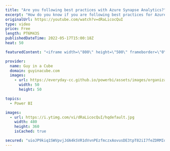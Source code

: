 ```yaml
---
title: "Are you following best practices with Azure Synapse Analytics?"
excerpt: "How do you know if you are following best practices for Azure Synapse Analytics? One way is to check out this report that Patrick walks through. It's a great way to get an understanding where your database is at!  Azure Synapse Analyzer Report to monitor and improve Azure Synapse SQL Dedicated Pool performance"
originalUrl: https://youtube.com/watch?v=dRaLicocQuI
type: video
price: Free
length: PT6M43S
publishedDateTime: 2022-05-17T15:00:18Z
heat: 50

featuredContent: "<iframe width=\"800\" height=\"500\" frameborder=\"0\" src=\"https://www.youtube.com/embed/dRaLicocQuI\" allow=\"accelerometer; autoplay; encrypted-media; gyroscope; picture-in-picture\" allowfullscreen></iframe>"

provider:
  name: Guy in a Cube
  domain: guyinacube.com
  images:
    - url: https://everyday-cc.github.io/powerbi/assets/images/organizations/guyinacube.com-50x50.jpg
      width: 50
      height: 50

topics:
  - Power BI

images:
  - url: https://i.ytimg.com/vi/dRaLicocQuI/hqdefault.jpg
    width: 480
    height: 360
    isCached: true

secured: "uioJP9kiq1SWVpvjJdA4kSVR1dVvnPEzfmczxAovusDE3tpT82iI7feZDRMIqUfZIu5nMzlF6heuRXfP8Q6n/LHczp1rbDNz6fk1m5RJd8XBhUSY8cbFYZyWb5TpOwslIE2jxR7NwFrAHnnI1NgXWOmmyGoIFWlHtwT29hBSI2gf5v47866H/7Hg1AfrIFDvfbt42oaAOba0jqfd6QiECo6rkfoMeBm6hQrwTsiYtFd2FHymu9aOadI4GffME9VMXGUAHVkDH79CARN3PE2T163R5gqjG5yGrYYA8gElKgjiuC8iPtbWjiEKWfQYpXy0GWbmLzwSfYTofXnB+d2hqU8gG8IYvjfFarGcaFQo9xGNc/51Xn9r50iAVW6kuPg5/JDEFCbkH3Jfe+UKpBslYdi9jpIPi5G2Hhpebtz6n/Y=;1NJT0/RvtH5QQUB8JQAzQw=="
---
```


